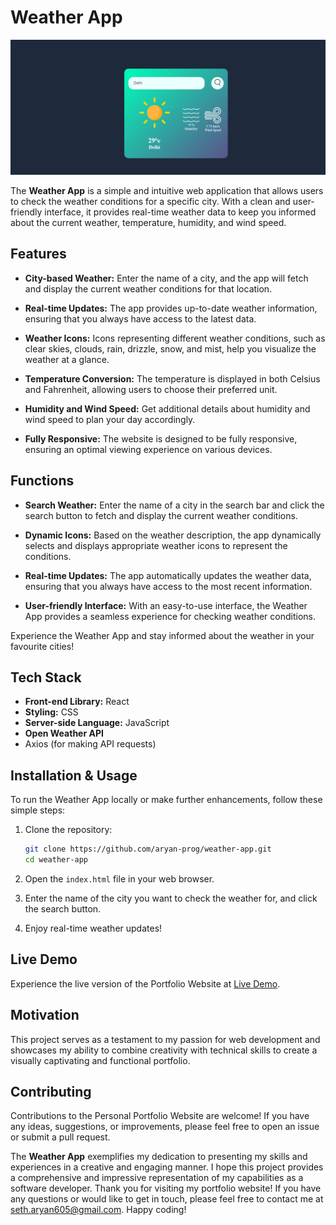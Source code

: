 # Weather App

![Weather App Screenshot](weather-app-screenshot.png)

The **Weather App** is a simple and intuitive web application that allows users to check the weather conditions for a specific city. With a clean and user-friendly interface, it provides real-time weather data to keep you informed about the current weather, temperature, humidity, and wind speed.

## Features

- **City-based Weather:** Enter the name of a city, and the app will fetch and display the current weather conditions for that location.

- **Real-time Updates:** The app provides up-to-date weather information, ensuring that you always have access to the latest data.

- **Weather Icons:** Icons representing different weather conditions, such as clear skies, clouds, rain, drizzle, snow, and mist, help you visualize the weather at a glance.

- **Temperature Conversion:** The temperature is displayed in both Celsius and Fahrenheit, allowing users to choose their preferred unit.

- **Humidity and Wind Speed:** Get additional details about humidity and wind speed to plan your day accordingly.

- **Fully Responsive:** The website is designed to be fully responsive, ensuring an optimal viewing experience on various devices.

## Functions

- **Search Weather:** Enter the name of a city in the search bar and click the search button to fetch and display the current weather conditions.

- **Dynamic Icons:** Based on the weather description, the app dynamically selects and displays appropriate weather icons to represent the conditions.

- **Real-time Updates:** The app automatically updates the weather data, ensuring that you always have access to the most recent information.

- **User-friendly Interface:** With an easy-to-use interface, the Weather App provides a seamless experience for checking weather conditions.

Experience the Weather App and stay informed about the weather in your favourite cities!
## Tech Stack

- **Front-end Library:** React
- **Styling:** CSS
- **Server-side Language:** JavaScript
- **Open Weather API**
-  Axios (for making API requests)

## Installation & Usage

To run the Weather App locally or make further enhancements, follow these simple steps:

1. Clone the repository:

   ```bash
   git clone https://github.com/aryan-prog/weather-app.git
   cd weather-app
   ```

2. Open the `index.html` file in your web browser.

3. Enter the name of the city you want to check the weather for, and click the search button.

4. Enjoy real-time weather updates!

## Live Demo

Experience the live version of the Portfolio Website at [Live Demo](https://weather-app-seth.netlify.app/).

## Motivation

This project serves as a testament to my passion for web development and showcases my ability to combine creativity with technical skills to create a visually captivating and functional portfolio.

## Contributing

Contributions to the Personal Portfolio Website are welcome! If you have any ideas, suggestions, or improvements, please feel free to open an issue or submit a pull request.

The **Weather App** exemplifies my dedication to presenting my skills and experiences in a creative and engaging manner. I hope this project provides a comprehensive and impressive representation of my capabilities as a software developer. Thank you for visiting my portfolio website! If you have any questions or would like to get in touch, please feel free to contact me at [seth.aryan605@gmail.com](mailto:seth.aryan605@gmail.com). Happy coding!
